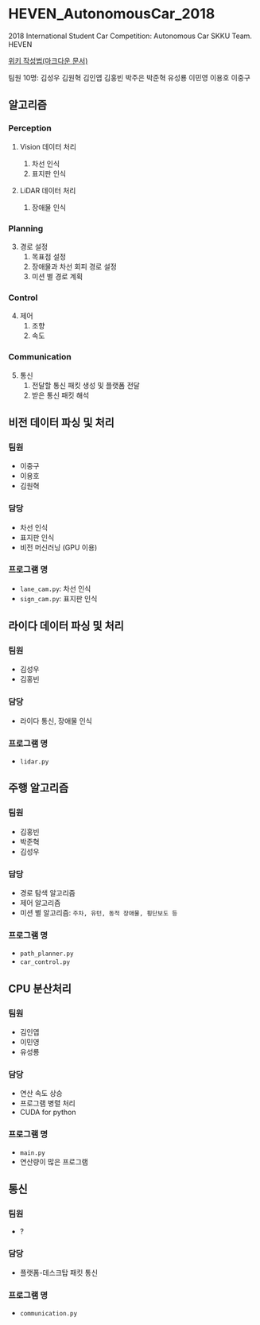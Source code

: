 # HEVEN_AutonomousCar_2018
2018 International Student Car Competition: Autonomous Car SKKU Team. HEVEN

[위키 작성법(마크다운 문서)](https://gist.github.com/ihoneymon/652be052a0727ad59601)

팀원 10명: 김성우 김원혁 김인엽 김홍빈 박주은 박준혁 유성룡 이민영 이용호 이중구


## 알고리즘
### Perception
1. Vision 데이터 처리
	1. 차선 인식
	2. 표지판 인식
  
2. LiDAR 데이터 처리
	1. 장애물 인식
### Planning
3. 경로 설정
	1. 목표점 설정
	2. 장애물과 차선 회피 경로 설정
	3. 미션 별 경로 계획
### Control
4. 제어
	1. 조향
	2. 속도
### Communication
5. 통신
    1. 전달할 통신 패킷 생성 및 플랫폼 전달
    2. 받은 통신 패킷 해석
  
## 비전 데이터 파싱 및 처리
### 팀원
* 이중구
* 이용호
* 김원혁
### 담당
* 차선 인식
* 표지판 인식
* 비전 머신러닝 (GPU 이용)
### 프로그램 명
* `lane_cam.py`: 차선 인식
* `sign_cam.py`: 표지판 인식

## 라이다 데이터 파싱 및 처리
### 팀원
* 김성우
* 김홍빈
### 담당
* 라이다 통신, 장애물 인식
### 프로그램 명
* `lidar.py`

## 주행 알고리즘
### 팀원
* 김홍빈
* 박준혁
* 김성우
### 담당
* 경로 탐색 알고리즘
* 제어 알고리즘
* 미션 별 알고리즘: `주차, 유턴, 동적 장애물, 횡단보도 등`
### 프로그램 명
* `path_planner.py`
* `car_control.py`

## CPU 분산처리
### 팀원
* 김인엽
* 이민영
* 유성룡
### 담당
* 연산 속도 상승
* 프로그램 병렬 처리
* CUDA for python
### 프로그램 명
* `main.py`
* 연산량이 많은 프로그램

## 통신
### 팀원
* ?
### 담당
* 플랫폼-데스크탑 패킷 통신
### 프로그램 명
* `communication.py`
